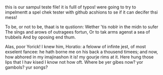 this is our sampul teste file! it is fulll of typos! were going to try to impelmentt a spel chek tester with github acshions to se if it can decifer thsi mess!

To be, or not to be, thaat is te qustionn: Wether 'tis noblr in the midn to sufer The slngs and arows of outragees fortun, Or to tak arms agenst a sea of trubbels And by oposing end thum.

Alas, poor Yorick! I knew him, Horatio: a feloww of infinte jest, of most exselent fancee: he hath borne me on his back a thousend timees; and now, how abhored in my imajinashon it is! my gourje rims at it. Here hung those lips that I hav kised I know not how oft. Where be yer gibes now? yor gambols? yur songs?
